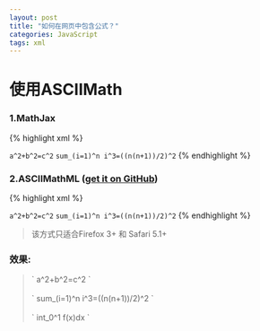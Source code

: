 ```yaml
---
layout: post
title: "如何在网页中包含公式？"
categories: JavaScript
tags: xml
---
```

# 使用ASCIIMath
### 1.MathJax
{% highlight xml %}
<script src="https://cdn.mathjax.org/mathjax/latest/MathJax.js?config=AM_HTMLorMML"></script>
` a^2+b^2=c^2 `
` sum_(i=1)^n i^3=((n(n+1))/2)^2 `
{% endhighlight %}

### 2.ASCIIMathML ([get it on GitHub](https://github.com/asciimath/asciimathml/blob/master/ASCIIMathML.js))
{% highlight xml %}
<script src="ASCIIMathML.js"></script>
` a^2+b^2=c^2 `
` sum_(i=1)^n i^3=((n(n+1))/2)^2 `
{% endhighlight %}
> 该方式只适合Firefox 3+ 和 Safari 5.1+

<script src="https://cdn.mathjax.org/mathjax/latest/MathJax.js?config=AM_HTMLorMML"></script>
### 效果:
> \` a^2+b^2=c^2 \`<br/><br/>
> \` sum_(i=1)^n i^3=((n(n+1))/2)^2 \`<br/><br/>
> \` int_0^1 f(x)dx \`


